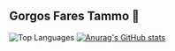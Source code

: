 ## Gorgos Fares Tammo 👋


![Top Languages](https://github-readme-stats.vercel.app/api/top-langs/?username=Gorgostammos&layout=compact)
[![Anurag's GitHub stats](https://github-readme-stats.vercel.app/api?username=Gorgostammos)](https://github.com/Gorgostammos/github-readme-stats)
